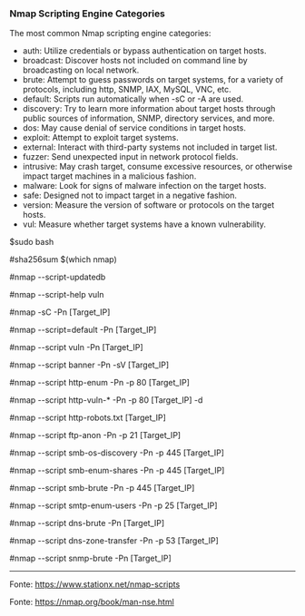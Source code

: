 ### Nmap Scripting Engine Categories
The most common Nmap scripting engine categories:
- auth: Utilize credentials or bypass authentication on target hosts.
- broadcast: Discover hosts not included on command line by broadcasting on local network.
- brute: Attempt to guess passwords on target systems, for a variety of protocols, including http, SNMP, IAX, MySQL, VNC, etc.
- default: Scripts run automatically when -sC or -A are used.
- discovery: Try to learn more information about target hosts through public sources of information, SNMP, directory services, and more.
- dos: May cause denial of service conditions in target hosts.
- exploit: Attempt to exploit target systems.
- external: Interact with third-party systems not included in target list.
- fuzzer: Send unexpected input in network protocol fields.
- intrusive: May crash target, consume excessive resources, or otherwise impact target machines in a malicious fashion.
- malware: Look for signs of malware infection on the target hosts.
- safe: Designed not to impact target in a negative fashion.
- version: Measure the version of software or protocols on the target hosts.
- vul: Measure whether target systems have a known vulnerability.

$sudo bash

#sha256sum $(which nmap)

#nmap --script-updatedb

#nmap --script-help vuln

#nmap -sC -Pn [Target_IP]

#nmap --script=default -Pn [Target_IP]

#nmap --script vuln -Pn [Target_IP]

#nmap --script banner -Pn -sV [Target_IP]

#nmap --script http-enum -Pn -p 80 [Target_IP]

#nmap --script http-vuln-* -Pn -p 80 [Target_IP] -d

#nmap --script http-robots.txt [Target_IP]

#nmap --script ftp-anon -Pn -p 21 [Target_IP]

#nmap --script smb-os-discovery -Pn -p 445 [Target_IP]

#nmap --script smb-enum-shares -Pn -p 445 [Target_IP]

#nmap --script smb-brute -Pn -p 445 [Target_IP]

#nmap --script smtp-enum-users -Pn -p 25 [Target_IP]

#nmap --script dns-brute -Pn [Target_IP]

#nmap --script dns-zone-transfer -Pn -p 53 [Target_IP]

#nmap --script snmp-brute -Pn [Target_IP]

---------------------------------------------------------------------------------
Fonte: https://www.stationx.net/nmap-scripts

Fonte: https://nmap.org/book/man-nse.html
